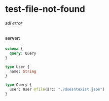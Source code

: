 # test-file-not-found

###### sdl error

#### server:

```graphql
schema {
  query: Query
}

type User {
  name: String
}

type Query {
  user: User @file(src: "./doesntexist.json")
}
```

